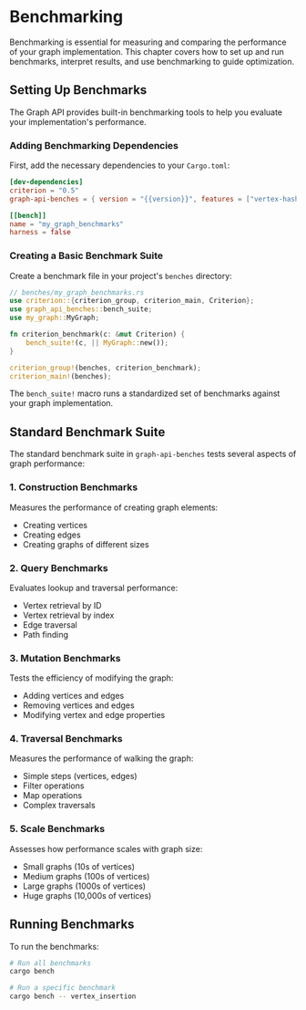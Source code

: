 # Benchmarking

Benchmarking is essential for measuring and comparing the performance of your graph implementation. This chapter covers
how to set up and run benchmarks, interpret results, and use benchmarking to guide optimization.

## Setting Up Benchmarks

The Graph API provides built-in benchmarking tools to help you evaluate your implementation's performance.

### Adding Benchmarking Dependencies

First, add the necessary dependencies to your `Cargo.toml`:

```toml
[dev-dependencies]
criterion = "0.5"
graph-api-benches = { version = "{{version}}", features = ["vertex-hash-index", "vertex-label-index", "vertex-full-text-index", "vertex-range-index", "edge-label-index"] }

[[bench]]
name = "my_graph_benchmarks"
harness = false
```

### Creating a Basic Benchmark Suite

Create a benchmark file in your project's `benches` directory:

```rust
// benches/my_graph_benchmarks.rs
use criterion::{criterion_group, criterion_main, Criterion};
use graph_api_benches::bench_suite;
use my_graph::MyGraph;

fn criterion_benchmark(c: &mut Criterion) {
    bench_suite!(c, || MyGraph::new());
}

criterion_group!(benches, criterion_benchmark);
criterion_main!(benches);
```

The `bench_suite!` macro runs a standardized set of benchmarks against your graph implementation.

## Standard Benchmark Suite

The standard benchmark suite in `graph-api-benches` tests several aspects of graph performance:

### 1. Construction Benchmarks

Measures the performance of creating graph elements:

- Creating vertices
- Creating edges
- Creating graphs of different sizes

### 2. Query Benchmarks

Evaluates lookup and traversal performance:

- Vertex retrieval by ID
- Vertex retrieval by index
- Edge traversal
- Path finding

### 3. Mutation Benchmarks

Tests the efficiency of modifying the graph:

- Adding vertices and edges
- Removing vertices and edges
- Modifying vertex and edge properties

### 4. Traversal Benchmarks

Measures the performance of walking the graph:

- Simple steps (vertices, edges)
- Filter operations
- Map operations
- Complex traversals

### 5. Scale Benchmarks

Assesses how performance scales with graph size:

- Small graphs (10s of vertices)
- Medium graphs (100s of vertices)
- Large graphs (1000s of vertices)
- Huge graphs (10,000s of vertices)

## Running Benchmarks

To run the benchmarks:

```bash
# Run all benchmarks
cargo bench

# Run a specific benchmark
cargo bench -- vertex_insertion
```
